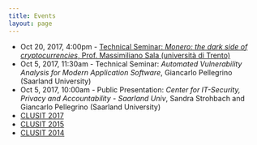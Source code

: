```yaml
---
title: Events
layout: page
---
```


* Oct 20, 2017, 4:00pm - [Technical Seminar: *Monero: the dark side of cryptocurrencies*, Prof. Massimiliano Sala (università di Trento)](monero)
* Oct 5, 2017, 11:30am - Technical Seminar: *Automated Vulnerability Analysis for Modern Application Software*, Giancarlo Pellegrino (Saarland University)
* Oct 5, 2017, 10:00am - Public Presentation: *Center for IT-Security, Privacy and Accountability - Saarland Univ*, Sandra Strohbach and Giancarlo Pellegrino (Saarland University)
* [CLUSIT 2017](clusit-17)
* [CLUSIT 2015](clusit-15)
* [CLUSIT 2014](clusit-14)
